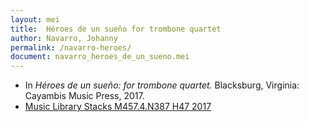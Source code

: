 ```yaml
---
layout: mei
title:  Héroes de un sueño for trombone quartet
author: Navarro, Johanny
permalink: /navarro-heroes/
document: navarro_heroes_de_un_sueno.mei
---
```


- In *Héroes de un sueño: for trombone quartet.* Blacksburg, Virginia: Cayambis Music Press, 2017.
- <a href="https://tufts-primo.hosted.exlibrisgroup.com/permalink/f/bnf7qa/01TUN_ALMA21283209270003851" target="_blank">Music Library Stacks M457.4.N387 H47 2017</a>

